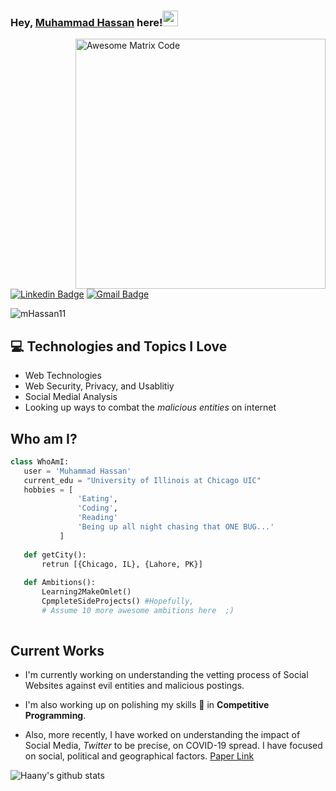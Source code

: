 
### Hey, [Muhammad Hassan](https://www.facebook.com/cinnaMan96/) here!<img src="https://media.giphy.com/media/hvRJCLFzcasrR4ia7z/giphy.gif" width="25px">

<img src = 'https://media.giphy.com/media/jTNG3RF6EwbkpD4LZx/giphy.gif' alt = 'Awesome Matrix Code' align='right' width="400"/>


[![Linkedin Badge](https://img.shields.io/badge/-MuhammadHassan-blue?style=flat-square&logo=Linkedin&logoColor=white&link=https://www.linkedin.com/in/mhassan11)](https://www.linkedin.com/in/mhassan11) [![Gmail Badge](https://img.shields.io/badge/-Hassan-c14438?style=flat-square&logo=Gmail&logoColor=white&link=mailto:mhassan.3939@gmail.com)](mailto:mhassan.3939@gmail.com) 
<p align="left"> <img src="https://komarev.com/ghpvc/?username=mHassan11" alt="mHassan11" /> </p>

## :computer: Technologies and Topics I Love
* Web Technologies
* Web Security, Privacy, and Usablitiy
* Social Medial Analysis
* Looking up ways to combat the *malicious entities* on internet


 ## Who am I?
 ```python
 class WhoAmI:
 	user = 'Muhammad Hassan'
	current_edu = "University of Illinois at Chicago UIC"
	hobbies = [
				'Eating',
				'Coding',
				'Reading'
				'Being up all night chasing that ONE BUG...'
			]
	
	def getCity():
		retrun [{Chicago, IL}, {Lahore, PK}]
	
	def Ambitions():
		Learning2MakeOmlet()
		CpmpleteSideProjects() #Hopefully,
		# Assume 10 more awesome ambitions here  ;)
	
 ```
 
## Current Works
 * I'm currently working on understanding the vetting process of Social Websites against evil entities and malicious postings.

 * I'm also working up on polishing my skills 🌱 in **Competitive Programming**.

 * Also, more recently, I have worked on understanding the impact of Social Media, *Twitter* to be precise, on COVID-19 spread. I have focused on social, political and geographical factors. [Paper Link](https://arxiv.org/abs/2005.08379)


 ![Haany's github stats](https://github-readme-stats.vercel.app/api?username=mHassan11&show_icons=true&hide=[%22issues%22])


<!--
**mHassan11/mHassan11** is a ✨ _special_ ✨ repository because its `README.md` (this file) appears on your GitHub profile.

Here are some ideas to get you started:

- 🔭 I’m currently working on ...
- 🌱 I’m currently learning ...
- 👯 I’m looking to collaborate on ...
- 🤔 I’m looking for help with ...
- 💬 Ask me about ...
- 📫 How to reach me: ...
- 😄 Pronouns: ...
- ⚡ Fun fact: ...
-->
